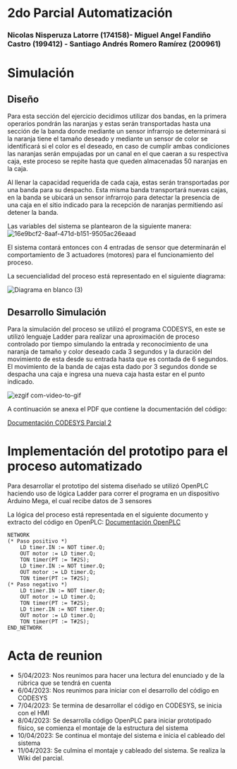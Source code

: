 # 2do Parcial Automatización
 ### Nicolas Nisperuza Latorre (174158)- Miguel Angel Fandiño Castro (199412) - Santiago Andrés Romero Ramírez (200961)
 
# Simulación

## Diseño
Para esta sección del ejercicio decidimos utilizar dos bandas, en la primera operarios pondrán las naranjas y estas serán transportadas hasta una sección de la banda donde mediante un sensor infrarrojo se determinará si la naranja tiene el tamaño deseado y mediante un sensor de color se identificará si el color es el deseado, en caso de cumplir ambas condiciones las naranjas serán empujadas por un canal en el que caeran a su respectiva caja, este proceso se repite hasta que queden almacenadas 50 naranjas en la caja.

Al llenar la capacidad requerida de cada caja, estas serán transportadas por una banda para su despacho. Esta misma banda transportará nuevas cajas, en la banda se ubicará un sensor infrarrojo para detectar la presencia de una caja en el sitio indicado para la recepción de naranjas permitiendo así detener la banda.

Las variables del sistema se plantearon de la siguiente manera:
![16e9bcf2-8aaf-471d-b151-9505ac26eaad](https://user-images.githubusercontent.com/62396718/231302437-eb145a08-faf0-4afc-ad25-b884c29fc35c.jpg)

El sistema contará entonces con 4 entradas de sensor que determinarán el comportamiento de 3 actuadores (motores) para el funcionamiento del proceso.

La secuencialidad del proceso está representado en el siguiente diagrama: 

![Diagrama en blanco (3)](https://user-images.githubusercontent.com/62396718/231302773-d1837249-9870-4fdd-a01f-57fd3283230a.png)


## Desarrollo Simulación

Para la simulación del proceso se utilizó el programa CODESYS, en este se utilizó lenguaje Ladder para realizar una aproximación de proceso controlado por tiempo simulando la entrada y reconocimiento de una naranja de tamaño y color deseado cada 3 segundos y la duración del movimiento de esta desde su entrada hasta que es contada de 6 segundos. El movimiento de la banda de cajas esta dado por 3 segundos donde se despacha una caja e ingresa una nueva caja hasta estar en el punto indicado. 

![ezgif com-video-to-gif](https://user-images.githubusercontent.com/62396718/231307768-92ebf427-f7a2-42e4-acb7-26e7e1d882c6.gif)


A continuación se anexa el PDF que contiene la documentación del código:

[Documentación CODESYS Parcial 2](https://github.com/Santarm11/2do-Parcial-Automatizaci-n/files/11205480/Parcial.2.Auto.pdf)


# Implementación del prototipo para el proceso automatizado

Para desarrollar el prototipo del sistema diseñado se utilizó OpenPLC haciendo uso de lógica Ladder para correr el programa en un dispositivo Arduino Mega, el cual recibe datos de 3 sensores 

La lógica del proceso está representada en el siguiente documento y extracto del código en OpenPLC: 
[Documentación OpenPLC](https://github.com/Santarm11/2do-Parcial-Automatizaci-n/files/11205637/paracialauto2OPLC.pdf)

```
NETWORK
(* Paso positivo *)
    LD timer.IN := NOT timer.Q;
    OUT motor := LD timer.Q;
    TON timer(PT := T#2S);
    LD timer.IN := NOT timer.Q;
    OUT motor := LD timer.Q;
    TON timer(PT := T#2S);
(* Paso negativo *)
    LD timer.IN := NOT timer.Q;
    OUT motor := LD timer.Q;
    TON timer(PT := T#2S);
    LD timer.IN := NOT timer.Q;
    OUT motor := LD timer.Q;
    TON timer(PT := T#2S);
END_NETWORK
```

# Acta de reunion

- 5/04/2023: Nos reunimos para hacer una lectura del enunciado y de la rúbrica que se tendrá en cuenta
- 6/04/2023: Nos reunimos para iniciar con el desarrollo del código en CODESYS
- 7/04/2023: Se termina de desarrollar el código en CODESYS, se inicia con el HMI
- 8/04/2023: Se desarrolla código OpenPLC para iniciar prototipado físico, se comienza el montaje de la estructura del sistema
- 10/04/2023: Se continua el montaje del sistema e inicia el cableado del sistema
- 11/04/2023: Se culmina el montaje y cableado del sistema. Se realiza la Wiki del parcial.

